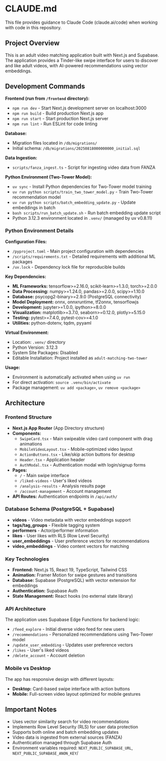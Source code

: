 # CLAUDE.md

This file provides guidance to Claude Code (claude.ai/code) when working with code in this repository.

## Project Overview

This is an adult video matching application built with Next.js and Supabase. The application provides a Tinder-like swipe interface for users to discover and like adult videos, with AI-powered recommendations using vector embeddings.

## Development Commands

**Frontend (run from `/frontend` directory):**
- `npm run dev` - Start Next.js development server on localhost:3000
- `npm run build` - Build production Next.js app  
- `npm run start` - Start production Next.js server
- `npm run lint` - Run ESLint for code linting

**Database:**
- Migration files located in `/db/migrations/`
- Initial schema: `/db/migrations/20250818000000000_initial.sql`

**Data Ingestion:**
- `scripts/fanza_ingest.ts` - Script for ingesting video data from FANZA

**Python Environment (Two-Tower Model):**
- `uv sync` - Install Python dependencies for Two-Tower model training
- `uv run python scripts/train_two_tower_model.py` - Train Two-Tower recommendation model
- `uv run python scripts/batch_embedding_update.py` - Update embeddings in batch
- `bash scripts/run_batch_update.sh` - Run batch embedding update script
- Python 3.12.3 environment located in `.venv/` (managed by uv v0.8.11)

### Python Environment Details
**Configuration Files:**
- `/pyproject.toml` - Main project configuration with dependencies
- `/scripts/requirements.txt` - Detailed requirements with additional ML packages
- `/uv.lock` - Dependency lock file for reproducible builds

**Key Dependencies:**
- **ML Frameworks:** tensorflow>=2.16.0, scikit-learn>=1.3.0, torch>=2.0.0
- **Data Processing:** numpy>=1.24.0, pandas>=2.0.0, scipy>=1.10.0  
- **Database:** psycopg2-binary>=2.9.0 (PostgreSQL connectivity)
- **Model Deployment:** onnx, onnxruntime, tf2onnx, tensorflowjs
- **Development:** jupyter>=1.0.0, ipython>=8.0.0
- **Visualization:** matplotlib>=3.7.0, seaborn>=0.12.0, plotly>=5.15.0
- **Testing:** pytest>=7.4.0, pytest-cov>=4.1.0
- **Utilities:** python-dotenv, tqdm, pyyaml

**Virtual Environment:**
- Location: `.venv/` directory
- Python Version: 3.12.3
- System Site Packages: Disabled
- Editable Installation: Project installed as `adult-matching-two-tower`

**Usage:**
- Environment is automatically activated when using `uv run`
- For direct activation: `source .venv/bin/activate`
- Package management: `uv add <package>`, `uv remove <package>`

## Architecture

### Frontend Structure
- **Next.js App Router** (App Directory structure)
- **Components:**
  - `SwipeCard.tsx` - Main swipeable video card component with drag animations
  - `MobileVideoLayout.tsx` - Mobile-optimized video layout
  - `ActionButtons.tsx` - Like/skip action buttons for desktop
  - `Header.tsx` - Application header
  - `AuthModal.tsx` - Authentication modal with login/signup forms
- **Pages:**
  - `/` - Main swipe interface
  - `/liked-videos` - User's liked videos
  - `/analysis-results` - Analysis results page
  - `/account-management` - Account management
- **API Routes:** Authentication endpoints in `/api/auth/`

### Database Schema (PostgreSQL + Supabase)
- **videos** - Video metadata with vector embeddings support
- **tags/tag_groups** - Flexible tagging system
- **performers** - Actor/performer information
- **likes** - User likes with RLS (Row Level Security)
- **user_embeddings** - User preference vectors for recommendations
- **video_embeddings** - Video content vectors for matching

### Key Technologies
- **Frontend:** Next.js 15, React 19, TypeScript, Tailwind CSS
- **Animation:** Framer Motion for swipe gestures and transitions
- **Database:** Supabase (PostgreSQL) with vector extension for embeddings
- **Authentication:** Supabase Auth
- **State Management:** React hooks (no external state library)

### API Architecture
The application uses Supabase Edge Functions for backend logic:
- `/feed_explore` - Initial diverse video feed for new users
- `/recommendations` - Personalized recommendations using Two-Tower model
- `/update_user_embedding` - Updates user preference vectors
- `/likes` - User's liked videos
- `/delete_account` - Account deletion

### Mobile vs Desktop
The app has responsive design with different layouts:
- **Desktop:** Card-based swipe interface with action buttons
- **Mobile:** Full-screen video layout optimized for mobile gestures

## Important Notes
- Uses vector similarity search for video recommendations
- Implements Row Level Security (RLS) for user data protection  
- Supports both online and batch embedding updates
- Video data is ingested from external sources (FANZA)
- Authentication managed through Supabase Auth
- Environment variables required: `NEXT_PUBLIC_SUPABASE_URL`, `NEXT_PUBLIC_SUPABASE_ANON_KEY`/